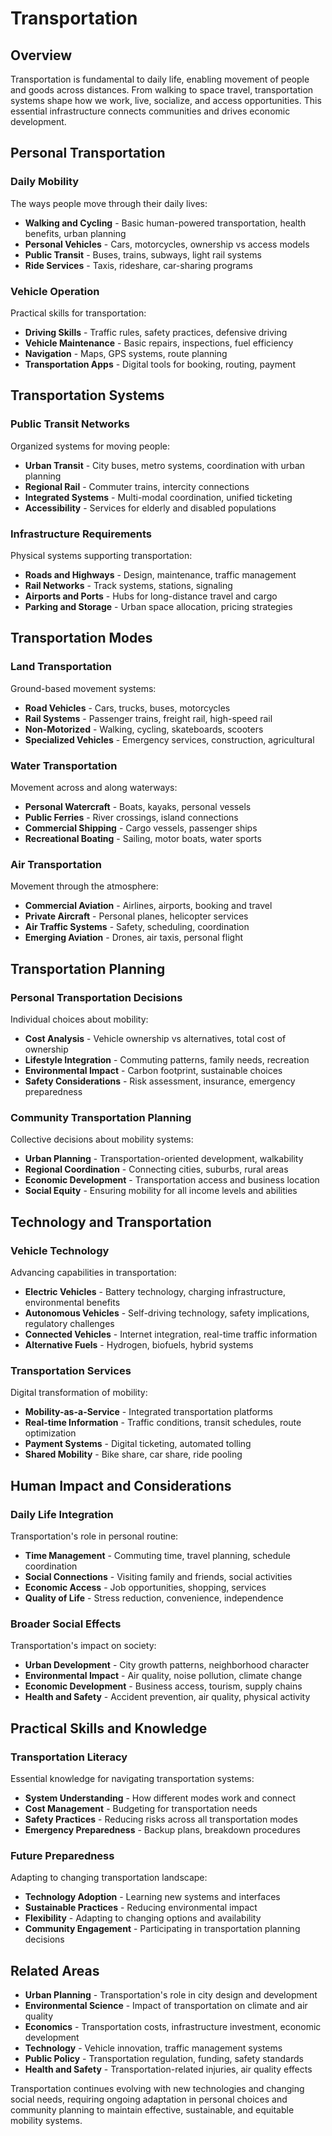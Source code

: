 # Transportation

## Overview
Transportation is fundamental to daily life, enabling movement of people and goods across distances. From walking to space travel, transportation systems shape how we work, live, socialize, and access opportunities. This essential infrastructure connects communities and drives economic development.

## Personal Transportation

### Daily Mobility
The ways people move through their daily lives:
- **Walking and Cycling** - Basic human-powered transportation, health benefits, urban planning
- **Personal Vehicles** - Cars, motorcycles, ownership vs access models
- **Public Transit** - Buses, trains, subways, light rail systems
- **Ride Services** - Taxis, rideshare, car-sharing programs

### Vehicle Operation
Practical skills for transportation:
- **Driving Skills** - Traffic rules, safety practices, defensive driving
- **Vehicle Maintenance** - Basic repairs, inspections, fuel efficiency
- **Navigation** - Maps, GPS systems, route planning
- **Transportation Apps** - Digital tools for booking, routing, payment

## Transportation Systems

### Public Transit Networks
Organized systems for moving people:
- **Urban Transit** - City buses, metro systems, coordination with urban planning
- **Regional Rail** - Commuter trains, intercity connections
- **Integrated Systems** - Multi-modal coordination, unified ticketing
- **Accessibility** - Services for elderly and disabled populations

### Infrastructure Requirements
Physical systems supporting transportation:
- **Roads and Highways** - Design, maintenance, traffic management
- **Rail Networks** - Track systems, stations, signaling
- **Airports and Ports** - Hubs for long-distance travel and cargo
- **Parking and Storage** - Urban space allocation, pricing strategies

## Transportation Modes

### Land Transportation
Ground-based movement systems:
- **Road Vehicles** - Cars, trucks, buses, motorcycles
- **Rail Systems** - Passenger trains, freight rail, high-speed rail
- **Non-Motorized** - Walking, cycling, skateboards, scooters
- **Specialized Vehicles** - Emergency services, construction, agricultural

### Water Transportation
Movement across and along waterways:
- **Personal Watercraft** - Boats, kayaks, personal vessels
- **Public Ferries** - River crossings, island connections
- **Commercial Shipping** - Cargo vessels, passenger ships
- **Recreational Boating** - Sailing, motor boats, water sports

### Air Transportation
Movement through the atmosphere:
- **Commercial Aviation** - Airlines, airports, booking and travel
- **Private Aircraft** - Personal planes, helicopter services
- **Air Traffic Systems** - Safety, scheduling, coordination
- **Emerging Aviation** - Drones, air taxis, personal flight

## Transportation Planning

### Personal Transportation Decisions
Individual choices about mobility:
- **Cost Analysis** - Vehicle ownership vs alternatives, total cost of ownership
- **Lifestyle Integration** - Commuting patterns, family needs, recreation
- **Environmental Impact** - Carbon footprint, sustainable choices
- **Safety Considerations** - Risk assessment, insurance, emergency preparedness

### Community Transportation Planning
Collective decisions about mobility systems:
- **Urban Planning** - Transportation-oriented development, walkability
- **Regional Coordination** - Connecting cities, suburbs, rural areas
- **Economic Development** - Transportation access and business location
- **Social Equity** - Ensuring mobility for all income levels and abilities

## Technology and Transportation

### Vehicle Technology
Advancing capabilities in transportation:
- **Electric Vehicles** - Battery technology, charging infrastructure, environmental benefits
- **Autonomous Vehicles** - Self-driving technology, safety implications, regulatory challenges
- **Connected Vehicles** - Internet integration, real-time traffic information
- **Alternative Fuels** - Hydrogen, biofuels, hybrid systems

### Transportation Services
Digital transformation of mobility:
- **Mobility-as-a-Service** - Integrated transportation platforms
- **Real-time Information** - Traffic conditions, transit schedules, route optimization
- **Payment Systems** - Digital ticketing, automated tolling
- **Shared Mobility** - Bike share, car share, ride pooling

## Human Impact and Considerations

### Daily Life Integration
Transportation's role in personal routine:
- **Time Management** - Commuting time, travel planning, schedule coordination
- **Social Connections** - Visiting family and friends, social activities
- **Economic Access** - Job opportunities, shopping, services
- **Quality of Life** - Stress reduction, convenience, independence

### Broader Social Effects
Transportation's impact on society:
- **Urban Development** - City growth patterns, neighborhood character
- **Environmental Impact** - Air quality, noise pollution, climate change
- **Economic Development** - Business access, tourism, supply chains
- **Health and Safety** - Accident prevention, air quality, physical activity

## Practical Skills and Knowledge

### Transportation Literacy
Essential knowledge for navigating transportation systems:
- **System Understanding** - How different modes work and connect
- **Cost Management** - Budgeting for transportation needs
- **Safety Practices** - Reducing risks across all transportation modes
- **Emergency Preparedness** - Backup plans, breakdown procedures

### Future Preparedness
Adapting to changing transportation landscape:
- **Technology Adoption** - Learning new systems and interfaces
- **Sustainable Practices** - Reducing environmental impact
- **Flexibility** - Adapting to changing options and availability
- **Community Engagement** - Participating in transportation planning decisions

## Related Areas
- **Urban Planning** - Transportation's role in city design and development
- **Environmental Science** - Impact of transportation on climate and air quality
- **Economics** - Transportation costs, infrastructure investment, economic development
- **Technology** - Vehicle innovation, traffic management systems
- **Public Policy** - Transportation regulation, funding, safety standards
- **Health and Safety** - Transportation-related injuries, air quality effects

Transportation continues evolving with new technologies and changing social needs, requiring ongoing adaptation in personal choices and community planning to maintain effective, sustainable, and equitable mobility systems.

